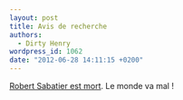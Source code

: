 ```yaml
---
layout: post
title: Avis de recherche
authors:
  - Dirty Henry
wordpress_id: 1062
date: "2012-06-28 14:11:15 +0200"
---
```


[Robert Sabatier est mort](http://www.20minutes.fr/ledirect/962275/litterature-robert-sabatier-decede).
Le monde va mal !
